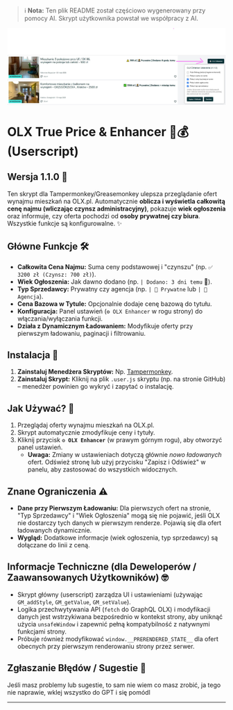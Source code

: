 > ℹ️ **Nota:** Ten plik README został częściowo wygenerowany przy pomocy AI. Skrypt użytkownika powstał we współpracy z AI.


![Podgląd działania skryptu](Preview.jpg)

# OLX True Price & Enhancer 🏡💰 (Userscript)

## Wersja 1.1.0 🚀

Ten skrypt dla Tampermonkey/Greasemonkey ulepsza przeglądanie ofert wynajmu mieszkań na OLX.pl. Automatycznie **oblicza i wyświetla całkowitą cenę najmu (wliczając czynsz administracyjny)**, pokazuje **wiek ogłoszenia** oraz informuje, czy oferta pochodzi od **osoby prywatnej czy biura**. Wszystkie funkcje są konfigurowalne. ✨

## Główne Funkcje 🛠️

*   **Całkowita Cena Najmu:** Suma ceny podstawowej i "czynszu" (np. `✅ 3200 zł (Czynsz: 700 zł)`).
*   **Wiek Ogłoszenia:** Jak dawno dodano (np. `| Dodano: 3 dni temu` 📅).
*   **Typ Sprzedawcy:** Prywatny czy agencja (np. `| 🤵 Prywatne` lub `| 🏢 Agencja`).
*   **Cena Bazowa w Tytule:** Opcjonalnie dodaje cenę bazową do tytułu.
*   **Konfiguracja:** Panel ustawień (`⚙️ OLX Enhancer` w rogu strony) do włączania/wyłączania funkcji.
*   **Działa z Dynamicznym Ładowaniem:** Modyfikuje oferty przy pierwszym ładowaniu, paginacji i filtrowaniu.

## Instalacja 💾

1.  **Zainstaluj Menedżera Skryptów:** Np. [Tampermonkey](https://www.tampermonkey.net/).
2.  **Zainstaluj Skrypt:** Kliknij na plik `.user.js` skryptu (np. na stronie GitHub) – menedżer powinien go wykryć i zapytać o instalację.

## Jak Używać? 🧐

1.  Przeglądaj oferty wynajmu mieszkań na OLX.pl.
2.  Skrypt automatycznie zmodyfikuje ceny i tytuły.
3.  Kliknij przycisk **`⚙️ OLX Enhancer`** (w prawym górnym rogu), aby otworzyć panel ustawień.
    *   **Uwaga:** Zmiany w ustawieniach dotyczą głównie *nowo ładowanych* ofert. Odśwież stronę lub użyj przycisku "Zapisz i Odśwież" w panelu, aby zastosować do wszystkich widocznych.

## Znane Ograniczenia ⚠️

*   **Dane przy Pierwszym Ładowaniu:** Dla pierwszych ofert na stronie, "Typ Sprzedawcy" i "Wiek Ogłoszenia" mogą się nie pojawić, jeśli OLX nie dostarczy tych danych w pierwszym renderze. Pojawią się dla ofert ładowanych dynamicznie.
*   **Wygląd:** Dodatkowe informacje (wiek ogłoszenia, typ sprzedawcy) są dołączane do linii z ceną.

## Informacje Techniczne (dla Deweloperów / Zaawansowanych Użytkowników) 🤓

*   Skrypt główny (userscript) zarządza UI i ustawieniami (używając `GM_addStyle`, `GM_getValue`, `GM_setValue`).
*   Logika przechwytywania API (`fetch` do GraphQL OLX) i modyfikacji danych jest wstrzykiwana bezpośrednio w kontekst strony, aby uniknąć użycia `unsafeWindow` i zapewnić pełną kompatybilność z natywnymi funkcjami strony.
*   Próbuje również modyfikować `window.__PRERENDERED_STATE__` dla ofert obecnych przy pierwszym renderowaniu strony przez serwer.

## Zgłaszanie Błędów / Sugestie 🐞

Jeśli masz problemy lub sugestie, to sam nie wiem co masz zrobić, ja tego nie naprawie, wklej wszystko do GPT i się pomódl

---
